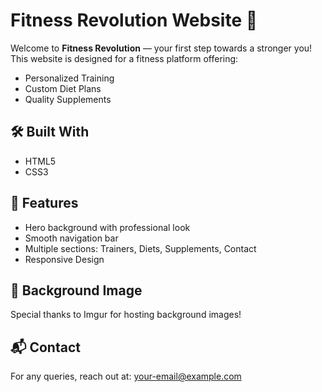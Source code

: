 # Fitness Revolution Website 🚀

Welcome to **Fitness Revolution** — your first step towards a stronger you!  
This website is designed for a fitness platform offering:
- Personalized Training
- Custom Diet Plans
- Quality Supplements

## 🛠 Built With
- HTML5
- CSS3

## 🌟 Features
- Hero background with professional look
- Smooth navigation bar
- Multiple sections: Trainers, Diets, Supplements, Contact
- Responsive Design

## 📸 Background Image
Special thanks to Imgur for hosting background images!

## 📬 Contact
For any queries, reach out at: your-email@example.com
